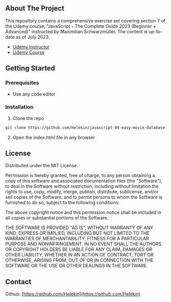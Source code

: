 ## About The Project

This repository contains a comprehensive exercise set covering section 7 of the Udemy course, "JavaScript - The Complete Guide 2023 (Beginner + Advanced)" instructed by Maximilian Schwarzmüller. The content is up-to-date as of July 2023.

- [Udemy Instructor](https://www.udemy.com/user/maximilian-schwarzmuller/)
- [Udemy Course](https://www.udemy.com/course/javascript-the-complete-guide-2020-beginner-advanced/)

## Getting Started

### Prerequisites

- Use any code editor

### Installation

1. Clone the repo

```sh
git clone https://github.com/Helekin/javascript-04-easy-movie-database.git
```

2. Open the index.html file in any browser

## License

Distributed under the MIT License.

Permission is hereby granted, free of charge, to any person obtaining a copy of this software and associated documentation files (the "Software"), to deal in the Software without restriction, including without limitation the rights to use, copy, modify, merge, publish, distribute, sublicense, and/or sell copies of the Software, and to permit persons to whom the Software is furnished to do so, subject to the following conditions:

The above copyright notice and this permission notice shall be included in all copies or substantial portions of the Software.

THE SOFTWARE IS PROVIDED "AS IS", WITHOUT WARRANTY OF ANY KIND, EXPRESS OR IMPLIED, INCLUDING BUT NOT LIMITED TO THE WARRANTIES OF MERCHANTABILITY, FITNESS FOR A PARTICULAR PURPOSE AND NONINFRINGEMENT. IN NO EVENT SHALL THE AUTHORS OR COPYRIGHT HOLDERS BE LIABLE FOR ANY CLAIM, DAMAGES OR OTHER LIABILITY, WHETHER IN AN ACTION OF CONTRACT, TORT OR OTHERWISE, ARISING FROM, OUT OF OR IN CONNECTION WITH THE SOFTWARE OR THE USE OR OTHER DEALINGS IN THE SOFTWARE.

## Contact

Github: [https://github.com/Helekin](https://github.com/Helekin)
